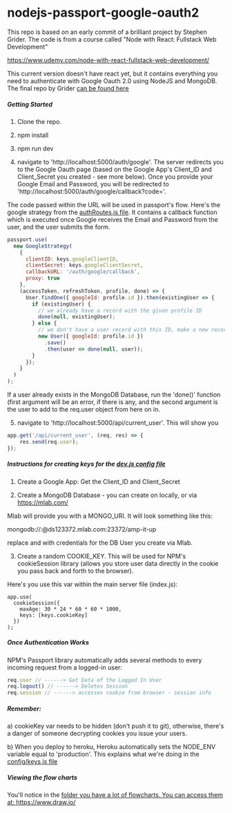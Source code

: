 # nodejs-passport-google-oauth2

This repo is based on an early commit of a brilliant project by Stephen Grider. The code is from a course called "Node with React: Fullstack Web Development"

https://www.udemy.com/node-with-react-fullstack-web-development/

This current version doesn't have react yet, but it contains everything you need to authenticate with Google Oauth 2.0 using NodeJS and MongoDB. The final repo by Grider <a href="https://github.com/StephenGrider/FullstackReactCode/tree/master/server">can be found here</a>

<h5>Getting Started</h5>

1. Clone the repo.

2. npm install

3. npm run dev

4. navigate to 'http://localhost:5000/auth/google'. The server redirects you to the Google Oauth page (based on the Google App's Client_ID and Client_Secret you created - see more below). Once you provide your Google Email and Password, you will be redirected to 'http://localhost:5000/auth/google/callback?code='.

The code passed within the URL will be used in passport's flow. Here's the google strategy from the <a href="services/passport.js">authRoutes.js file</a>. It contains a callback function which is executed once Google receives the Email and Password from the user, and the user submits the form.

```javascript
passport.use(
  new GoogleStrategy(
    {
      clientID: keys.googleClientID,
      clientSecret: keys.googleClientSecret,
      callbackURL: '/auth/google/callback',
      proxy: true
    },
    (accessToken, refreshToken, profile, done) => {
      User.findOne({ googleId: profile.id }).then(existingUser => {
        if (existingUser) {
          // we already have a record with the given profile ID
          done(null, existingUser);
        } else {
          // we don't have a user record with this ID, make a new record!
          new User({ googleId: profile.id })
            .save()
            .then(user => done(null, user));
        }
      });
    }
  )
);
```

If a user already exists in the MongoDB Database, run the 'done()' function (first argument will be an error, if there is any, and the second argument is the user to add to the req.user object from here on in.

5. navigate to 'http://localhost:5000/api/current_user'. This will show you

```javascript
app.get('/api/current_user', (req, res) => {
    res.send(req.user);
});
```


<h5>Instructions for creating keys for the <a href="config/dev.js">dev.js config file</a></h5>

1. Create a Google App: Get the Client_ID and Client_Secret

2. Create a MongoDB Database - you can create on locally, or via https://mlab.com/ 

Mlab will provide you with a MONGO_URI. It will look something like this:

mongodb://<dbuser>:<dbpassword>@ds123372.mlab.com:23372/amp-it-up

replace <dbuser> and <dbpassword> with credentials for the DB User you create via Mlab.

3. Create a random COOKIE_KEY. This will be used for NPM's cookieSession library (allows you store user data directly in the cookie you pass back and forth to the browser).

Here's you use this var within the main server file (index.js):

```
app.use(
  cookieSession({
    maxAge: 30 * 24 * 60 * 60 * 1000,
    keys: [keys.cookieKey]
  })
);
```

<h5>Once Authentication Works</h5>

NPM's Passport library automatically adds several methods to every incoming request from a logged-in user:

```javascript
req.user // ------> Get Data of the Logged In User
req.logout() // ------> Deletes Session
req.session // ------> accesses cookie from browser - session info
```

<h5>Remember:</h5>

a) cookieKey var needs to be hidden (don't push it to git), otherwise, there's a danger of someone decrypting cookies you issue your users.

b) When you deploy to heroku, Heroku automatically sets the NODE_ENV variable equal to 'production'. This explains what we're doing in the <a href="config/keys.js">config/keys.js file</a>


<h5>Viewing the flow charts</h5>

You'll notice in the <a href="diagrams/"> folder you have a lot of flowcharts. You can access them at: https://www.draw.io/
